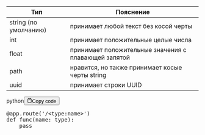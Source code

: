 <table>
<thead>
<tr>
<th>Тип</th>
<th>Пояснение</th>
</tr>
</thead>
<tbody>
<tr>
<td>string (по умолчанию)</td>
<td>принимает любой текст без косой черты</td>
</tr>
<tr>
<td>int</td>
<td>принимает положительные целые числа</td>
</tr>
<tr>
<td>float</td>
<td>принимает положительные значения с плавающей запятой</td>
</tr>
<tr>
<td>path</td>
<td>нравится, но также принимает косые черты string</td>
</tr>
<tr>
<td>uuid</td>
<td>принимает строки UUID</td>
</tr>
</tbody>
</table>
<div class="code-element"><div class="lang-line"><text>python</text><button class="copy-button" id="code440b" onclick="copyCode(code440, code440b)"><svg stroke="currentColor" fill="none" stroke-width="2" viewBox="0 0 24 24" stroke-linecap="round" stroke-linejoin="round" class="h-4 w-4" height="1em" width="1em" xmlns="http://www.w3.org/2000/svg"><path d="M16 4h2a2 2 0 0 1 2 2v14a2 2 0 0 1-2 2H6a2 2 0 0 1-2-2V6a2 2 0 0 1 2-2h2"></path><rect x="8" y="2" width="8" height="4" rx="1" ry="1"></rect></svg><text>Copy code</text></button></div><div class="code" id="code440"><div class="highlight"><pre><span></span><span class="nd">@app</span><span class="o">.</span><span class="n">route</span><span class="p">(</span><span class="s1">&#39;/&lt;type:name&gt;&#39;</span><span class="p">)</span>
<span class="k">def</span> <span class="nf">func</span><span class="p">(</span><span class="n">name</span><span class="p">:</span> <span class="nb">type</span><span class="p">):</span>
    <span class="k">pass</span>
</pre></div></div></div>
